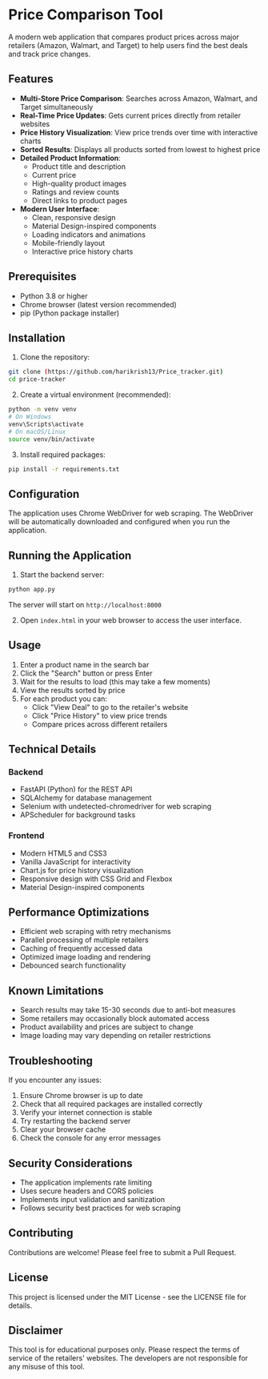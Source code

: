 # Price Comparison Tool

A modern web application that compares product prices across major retailers (Amazon, Walmart, and Target) to help users find the best deals and track price changes.

## Features

- **Multi-Store Price Comparison**: Searches across Amazon, Walmart, and Target simultaneously
- **Real-Time Price Updates**: Gets current prices directly from retailer websites
- **Price History Visualization**: View price trends over time with interactive charts
- **Sorted Results**: Displays all products sorted from lowest to highest price
- **Detailed Product Information**:
  - Product title and description
  - Current price
  - High-quality product images
  - Ratings and review counts
  - Direct links to product pages
- **Modern User Interface**:
  - Clean, responsive design
  - Material Design-inspired components
  - Loading indicators and animations
  - Mobile-friendly layout
  - Interactive price history charts

## Prerequisites

- Python 3.8 or higher
- Chrome browser (latest version recommended)
- pip (Python package installer)

## Installation

1. Clone the repository:
```bash
git clone (https://github.com/harikrish13/Price_tracker.git)
cd price-tracker
```

2. Create a virtual environment (recommended):
```bash
python -m venv venv
# On Windows
venv\Scripts\activate
# On macOS/Linux
source venv/bin/activate
```

3. Install required packages:
```bash
pip install -r requirements.txt
```

## Configuration

The application uses Chrome WebDriver for web scraping. The WebDriver will be automatically downloaded and configured when you run the application.

## Running the Application

1. Start the backend server:
```bash
python app.py
```
The server will start on `http://localhost:8000`

2. Open `index.html` in your web browser to access the user interface.

## Usage

1. Enter a product name in the search bar
2. Click the "Search" button or press Enter
3. Wait for the results to load (this may take a few moments)
4. View the results sorted by price
5. For each product you can:
   - Click "View Deal" to go to the retailer's website
   - Click "Price History" to view price trends
   - Compare prices across different retailers

## Technical Details

### Backend
- FastAPI (Python) for the REST API
- SQLAlchemy for database management
- Selenium with undetected-chromedriver for web scraping
- APScheduler for background tasks

### Frontend
- Modern HTML5 and CSS3
- Vanilla JavaScript for interactivity
- Chart.js for price history visualization
- Responsive design with CSS Grid and Flexbox
- Material Design-inspired components

## Performance Optimizations

- Efficient web scraping with retry mechanisms
- Parallel processing of multiple retailers
- Caching of frequently accessed data
- Optimized image loading and rendering
- Debounced search functionality

## Known Limitations

- Search results may take 15-30 seconds due to anti-bot measures
- Some retailers may occasionally block automated access
- Product availability and prices are subject to change
- Image loading may vary depending on retailer restrictions

## Troubleshooting

If you encounter any issues:

1. Ensure Chrome browser is up to date
2. Check that all required packages are installed correctly
3. Verify your internet connection is stable
4. Try restarting the backend server
5. Clear your browser cache
6. Check the console for any error messages

## Security Considerations

- The application implements rate limiting
- Uses secure headers and CORS policies
- Implements input validation and sanitization
- Follows security best practices for web scraping

## Contributing

Contributions are welcome! Please feel free to submit a Pull Request.

## License

This project is licensed under the MIT License - see the LICENSE file for details.

## Disclaimer

This tool is for educational purposes only. Please respect the terms of service of the retailers' websites. The developers are not responsible for any misuse of this tool. 
